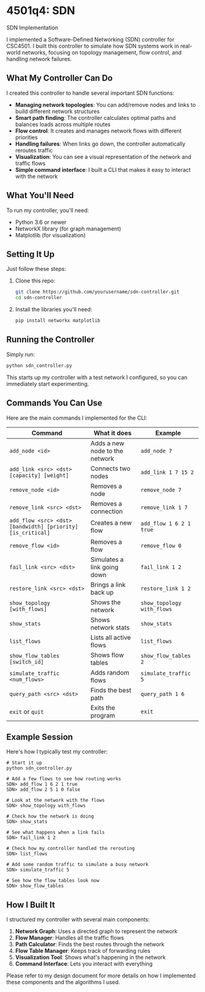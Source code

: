 # 4501q4: SDN
SDN Implementation

I implemented a Software-Defined Networking (SDN) controller for CSC4501. I built this controller to simulate how SDN systems work in real-world networks, focusing on topology management, flow control, and handling network failures.

## What My Controller Can Do

I created this controller to handle several important SDN functions:

- **Managing network topologies**: You can add/remove nodes and links to build different network structures
- **Smart path finding**: The controller calculates optimal paths and balances loads across multiple routes
- **Flow control**: It creates and manages network flows with different priorities
- **Handling failures**: When links go down, the controller automatically reroutes traffic
- **Visualization**: You can see a visual representation of the network and traffic flows
- **Simple command interface**: I built a CLI that makes it easy to interact with the network

## What You'll Need

To run my controller, you'll need:
- Python 3.6 or newer
- NetworkX library (for graph management)
- Matplotlib (for visualization)

## Setting It Up

Just follow these steps:

1. Clone this repo:
   ```bash
   git clone https://github.com/yourusername/sdn-controller.git
   cd sdn-controller
   ```

2. Install the libraries you'll need:
   ```bash
   pip install networkx matplotlib
   ```

## Running the Controller

Simply run:

```bash
python sdn_controller.py
```

This starts up my controller with a test network I configured, so you can immediately start experimenting.

## Commands You Can Use

Here are the main commands I implemented for the CLI:

| Command | What it does | Example |
|---------|-------------|---------|
| `add_node <id>` | Adds a new node to the network | `add_node 7` |
| `add_link <src> <dst> [capacity] [weight]` | Connects two nodes | `add_link 1 7 15 2` |
| `remove_node <id>` | Removes a node | `remove_node 7` |
| `remove_link <src> <dst>` | Removes a connection | `remove_link 1 7` |
| `add_flow <src> <dst> [bandwidth] [priority] [is_critical]` | Creates a new flow | `add_flow 1 6 2 1 true` |
| `remove_flow <id>` | Removes a flow | `remove_flow 0` |
| `fail_link <src> <dst>` | Simulates a link going down | `fail_link 1 2` |
| `restore_link <src> <dst>` | Brings a link back up | `restore_link 1 2` |
| `show_topology [with_flows]` | Shows the network | `show_topology with_flows` |
| `show_stats` | Shows network stats | `show_stats` |
| `list_flows` | Lists all active flows | `list_flows` |
| `show_flow_tables [switch_id]` | Shows flow tables | `show_flow_tables 2` |
| `simulate_traffic <num_flows>` | Adds random flows | `simulate_traffic 5` |
| `query_path <src> <dst>` | Finds the best path | `query_path 1 6` |
| `exit` or `quit` | Exits the program | `exit` |

## Example Session

Here's how I typically test my controller:

```
# Start it up
python sdn_controller.py

# Add a few flows to see how routing works
SDN> add_flow 1 6 2 1 true
SDN> add_flow 2 5 1 0 false

# Look at the network with the flows
SDN> show_topology with_flows

# Check how the network is doing
SDN> show_stats

# See what happens when a link fails
SDN> fail_link 1 2

# Check how my controller handled the rerouting
SDN> list_flows

# Add some random traffic to simulate a busy network
SDN> simulate_traffic 5

# See how the flow tables look now
SDN> show_flow_tables
```

## How I Built It

I structured my controller with several main components:

1. **Network Graph**: Uses a directed graph to represent the network
2. **Flow Manager**: Handles all the traffic flows
3. **Path Calculator**: Finds the best routes through the network
4. **Flow Table Manager**: Keeps track of forwarding rules
5. **Visualization Tool**: Shows what's happening in the network
6. **Command Interface**: Lets you interact with everything

Please refer to my design document for more details on how I implemented these components and the algorithms I used.
